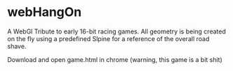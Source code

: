 # webHangOn

A WebGl Tribute to early 16-bit racing games. All geometry is being created on the fly using a predefined Slpine for a reference of the overall road shave.


Download and open game.html in chrome (warning, this game is a bit shit)
